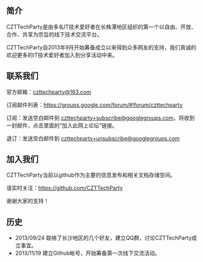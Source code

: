 简介
-------------------------------

CZTTechParty是由多名IT技术爱好者在长株潭地区组织的第一个以自由、开放、合作、共享为宗旨的线下技术交流平台。

CZTTechParty自2013年9月开始筹备成立以来得到众多网友的支持，我们真诚的欢迎更多的IT技术爱好者加入到分享活动中来。

联系我们
-------------------------------
官方邮箱：czttechparty@163.com

订阅邮件列表：https://groups.google.com/forum/#!forum/czttechparty

订阅：发送空白邮件到 czttechparty+subscribe@googlegroups.com，将收到一封邮件，点击里面的“加入此网上论坛”链接。

退订：发送空白邮件到 czttechparty+unsubscribe@googlegroups.com 

加入我们
-------------------------------

CZTTechParty当前以github作为主要的信息发布和相关文档存储空间。

请实时关注：https://github.com/CZTTechParty

谢谢大家的支持！

历史
-------------------------------

* 2013/09/24 联络了长沙地区的几个好友，建立QQ群，讨论CZTTechParty成立事宜。
* 2013/11/19 建立Github帐号，开始筹备第一次线下交流活动。
